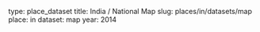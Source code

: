 type: place_dataset
title: India / National Map
slug: places/in/datasets/map
place: in
dataset: map
year: 2014
